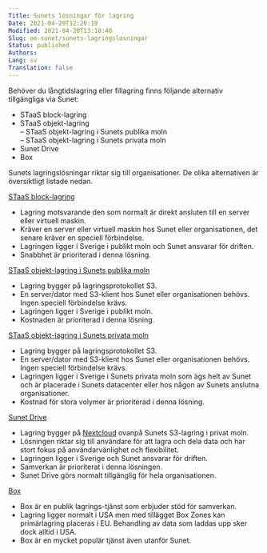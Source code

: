 ```yaml
---
Title: Sunets lösningar för lagring
Date: 2021-04-20T12:26:19
Modified: 2021-04-20T13:18:40
Slug: om-sunet/sunets-lagringslosningar
Status: published
Authors: 
Lang: sv
Translation: false
---
```


Behöver du långtidslagring eller fillagring finns följande alternativ tillgängliga via Sunet:

* STaaS block-lagring
* STaaS objekt-lagring  
– STaaS objekt-lagring i Sunets publika moln  
– STaaS objekt-lagring i Sunets privata moln
* Sunet Drive
* Box

Sunets lagringslösningar riktar sig till organisationer. De olika alternativen är översiktligt listade nedan.

[STaaS block-lagring](/services/molnbaserade-tjanster/lagring-2)

* Lagring motsvarande den som normalt är direkt ansluten till en server eller virtuell maskin.
* Kräver en server eller virtuell maskin hos Sunet eller organisationen, det senare kräver en speciell förbindelse.
* Lagringen ligger i Sverige i publikt moln och Sunet ansvarar för driften.
* Snabbhet är prioriterad i denna lösning.

[STaaS objekt-lagring i Sunets publika moln](/services/molnbaserade-tjanster/lagring-2)

* Lagring bygger på lagringsprotokollet S3.
* En server/dator med S3-klient hos Sunet eller organisationen behövs. Ingen speciell förbindelse krävs.
* Lagringen ligger i Sverige i publikt moln.
* Kostnaden är prioriterad i denna lösning.

[STaaS objekt-lagring i Sunets privata moln](/services/molnbaserade-tjanster/lagring-2)

* Lagring bygger på lagringsprotokollet S3.
* En server/dator med S3-klient hos Sunet eller organisationen behövs. Ingen speciell förbindelse krävs.
* Lagringen ligger i Sverige i Sunets privata moln som ägs helt av Sunet och är placerade i Sunets datacenter eller hos någon av Sunets anslutna organisationer.
* Kostnad för stora volymer är prioriterad i denna lösning.

[Sunet Drive](/services/molnbaserade-tjanster/sunet-drive)

* Lagring bygger på [Nextcloud](https://nextcloud.com/) ovanpå Sunets S3-lagring i privat moln.
* Lösningen riktar sig till användare för att lagra och dela data och har stort fokus på användarvänlighet och flexibilitet.
* Lagringen ligger i Sverige och Sunet ansvarar för driften.
* Samverkan är prioriterat i denna lösningen.
* Sunet Drive görs normalt tillgänglig för hela organisationen.

[Box](/services/molnbaserade-tjanster/box)

* Box är en publik lagrings-tjänst som erbjuder stöd för samverkan.
* Lagring ligger normalt i USA men med tillägget Box Zones kan primärlagring placeras i EU. Behandling av data som laddas upp sker dock alltid i USA.
* Box är en mycket populär tjänst även utanför Sunet.

